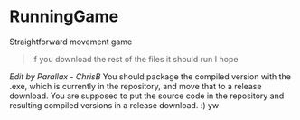 # RunningGame
Straightforward movement game
>If you download the rest of the files it should run
I hope

_*Edit by Parallax - ChrisB*_
You should package the compiled version with the .exe, which is currently in the repository, and move that to a release download. You are supposed to put the source code in the repository and resulting compiled versions in a release download. :) yw 
